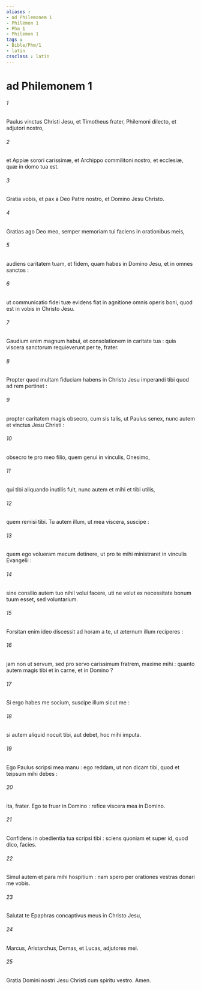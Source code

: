 ```yaml
---
aliases : 
- ad Philemonem 1
- Philémon 1
- Phm 1
- Philemon 1
tags : 
- Bible/Phm/1
- latin
cssclass : latin
---
```


# ad Philemonem 1

###### 1
Paulus vinctus Christi Jesu, et Timotheus frater, Philemoni dilecto, et adjutori nostro,
###### 2
et Appiæ sorori carissimæ, et Archippo commilitoni nostro, et ecclesiæ, quæ in domo tua est.
###### 3
Gratia vobis, et pax a Deo Patre nostro, et Domino Jesu Christo.
###### 4
Gratias ago Deo meo, semper memoriam tui faciens in orationibus meis,
###### 5
audiens caritatem tuam, et fidem, quam habes in Domino Jesu, et in omnes sanctos :
###### 6
ut communicatio fidei tuæ evidens fiat in agnitione omnis operis boni, quod est in vobis in Christo Jesu.
###### 7
Gaudium enim magnum habui, et consolationem in caritate tua : quia viscera sanctorum requieverunt per te, frater.
###### 8
Propter quod multam fiduciam habens in Christo Jesu imperandi tibi quod ad rem pertinet :
###### 9
propter caritatem magis obsecro, cum sis talis, ut Paulus senex, nunc autem et vinctus Jesu Christi :
###### 10
obsecro te pro meo filio, quem genui in vinculis, Onesimo,
###### 11
qui tibi aliquando inutilis fuit, nunc autem et mihi et tibi utilis,
###### 12
quem remisi tibi. Tu autem illum, ut mea viscera, suscipe :
###### 13
quem ego volueram mecum detinere, ut pro te mihi ministraret in vinculis Evangelii :
###### 14
sine consilio autem tuo nihil volui facere, uti ne velut ex necessitate bonum tuum esset, sed voluntarium.
###### 15
Forsitan enim ideo discessit ad horam a te, ut æternum illum reciperes :
###### 16
jam non ut servum, sed pro servo carissimum fratrem, maxime mihi : quanto autem magis tibi et in carne, et in Domino ?
###### 17
Si ergo habes me socium, suscipe illum sicut me :
###### 18
si autem aliquid nocuit tibi, aut debet, hoc mihi imputa.
###### 19
Ego Paulus scripsi mea manu : ego reddam, ut non dicam tibi, quod et teipsum mihi debes :
###### 20
ita, frater. Ego te fruar in Domino : refice viscera mea in Domino.
###### 21
Confidens in obedientia tua scripsi tibi : sciens quoniam et super id, quod dico, facies.
###### 22
Simul autem et para mihi hospitium : nam spero per orationes vestras donari me vobis.
###### 23
Salutat te Epaphras concaptivus meus in Christo Jesu,
###### 24
Marcus, Aristarchus, Demas, et Lucas, adjutores mei.
###### 25
Gratia Domini nostri Jesu Christi cum spiritu vestro. Amen.
